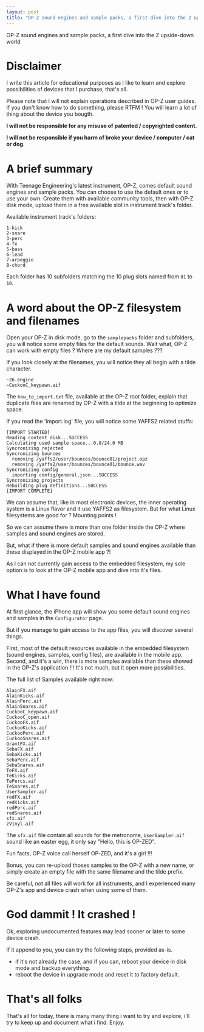 ```yaml
---
layout: post
title: "OP-Z sound engines and sample packs, a first dive into the Z upside-down world"
---
```


OP-Z sound engines and sample packs, a first dive into the Z upside-down world

# Disclaimer

I write this article for educational purposes as I like to learn and explore possibilities of devices that I purchase, that's all.

Please note that I will not explain operations described in OP-Z user guides. If you don't know how to do something, please RTFM !
You will learn a lot of thing about the device you bougth.

**I will not be responsible for any misuse of patented / copyrighted content.**

**I will not be responsible if you harm of broke your device / computer / cat or dog.**


# A brief summary

With Teenage Engineering's latest instrument, OP-Z, comes default sound engines and sample packs.
You can choose to use the default ones or to use your own. Create them with available community tools, then with OP-Z disk mode, upload them in a free available slot in instrument track's folder.

Available instrument track's folders:
```
1-kick
2-snare
3-perc
4-fx
5-bass
6-lead
7-arpeggio
8-chord
```

Each folder has 10 subfolders matching the 10 plug slots named from `01` to `10`.


# A word about the OP-Z filesystem and filenames

Open your OP-Z in disk mode, go to the `samplepacks` folder and subfolders, you will notice some empty files for the default sounds.
Wait what, OP-Z can work with empty files ? Where are my default samples ???

If you look closely at the filenames, you will notice they all begin with a tilde character.

```
~26.engine
~CuckooC_keypawn.aif
```

The `how_to_import.txt` file, available at the OP-Z root folder, explain that duplicate files are renamed by OP-Z with a tilde at the beginning to optimize space.

If you read the 'import.log' file, you will notice some YAFFS2 related stuffs:

```
[IMPORT STARTED]
Reading content disk...SUCCESS
Calculating used sample space...0.0/24.0 MB
Syncronizing rejected
Syncronizing bounces
  removing /yaffs2/user/bounces/bounce01/project.opz
  removing /yaffs2/user/bounces/bounce01/bounce.wav
Syncronizing config
  importing config/general.json...SUCCESS
Syncronizing projects
Rebuilding plug definitions...SUCCESS
[IMPORT COMPLETE]
```

We can assume that, like in most electronic devices, the inner operating system is a Linux flavor and it use YAFFS2 as filesystem. But for what Linux filesystems are good for ? Mounting points !

So we can assume there is more than one folder inside the OP-Z where samples and sound engines are stored.

But, what if there is more default samples and sound engines available than these displayed in the OP-Z mobile app ?!

As I can not currently gain access to the embedded filesystem, my sole option is to look at the OP-Z mobile app and dive into it's files.


# What I have found


At first glance, the iPhone app will show you some default sound engines and samples in the `Configurator` page.

But if you manage to gain access to the app files, you will discover several things.

First, most of the default resources  available in the embedded filesystem (sound engines, samples, config files), are available in the mobile app.
Second, and it's a win, there is more samples available than these showed in the OP-Z's application !!! It's not much, but it open more possibilities.

The full list of Samples available right now:

```
AlainFX.aif
AlainKicks.aif
AlainPerc.aif
AlainSnares.aif
CuckooC_keypawn.aif
CuckooC_open.aif
CuckooFX.aif
CuckooKicks.aif
CuckooPerc.aif
CuckooSnares.aif
GrantFX.aif
SebaFX.aif
SebaKicks.aif
SebaPerc.aif
SebaSnares.aif
TeFX.aif
TeKicks.aif
TePercs.aif
TeSnares.aif
UserSampler.aif
redFX.aif
redKicks.aif
redPerc.aif
redSnares.aif
sfx.aif
zVinyl.aif
```

The `sfx.aif` file contain all sounds for the metronome, `UserSampler.aif` sound like an easter egg, it only say "Hello, this is OP-ZED".

Fun facts, OP-Z voice call herself OP-ZED, and it's a girl !!!

Bonus, you can re-upload thoses samples to the OP-Z with a new name, or simply create an empty file with the same filename and the tilde prefix.

Be careful, not all files will work for all instruments, and I experienced many OP-Z's app and device crash when using some of them.


# God dammit ! It crashed !

Ok, exploring undocumented features may lead sooner or later to some device crash.

If it append to you, you can try the following steps, provided as-is.

- if it's not already the case, and if you can, reboot your device in disk mode and backup everything.
- reboot the device in upgrade mode and reset it to factory default.


# That's all folks

That's all for today, there is many many thing i want to try and explore, i'll try to keep up and document what i find.
Enjoy.
